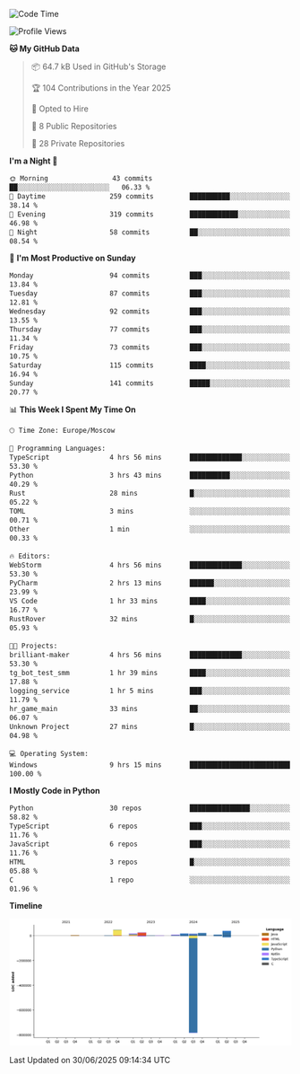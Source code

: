 <!--START_SECTION:waka-->
![Code Time](http://img.shields.io/badge/Code%20Time-706%20hrs%2010%20mins-blue)

![Profile Views](http://img.shields.io/badge/Profile%20Views-3-blue)

**🐱 My GitHub Data** 

> 📦 64.7 kB Used in GitHub's Storage 
 > 
> 🏆 104 Contributions in the Year 2025
 > 
> 💼 Opted to Hire
 > 
> 📜 8 Public Repositories 
 > 
> 🔑 28 Private Repositories 
 > 
**I'm a Night 🦉** 

```text
🌞 Morning                43 commits          ██░░░░░░░░░░░░░░░░░░░░░░░   06.33 % 
🌆 Daytime                259 commits         ██████████░░░░░░░░░░░░░░░   38.14 % 
🌃 Evening                319 commits         ████████████░░░░░░░░░░░░░   46.98 % 
🌙 Night                  58 commits          ██░░░░░░░░░░░░░░░░░░░░░░░   08.54 % 
```
📅 **I'm Most Productive on Sunday** 

```text
Monday                   94 commits          ███░░░░░░░░░░░░░░░░░░░░░░   13.84 % 
Tuesday                  87 commits          ███░░░░░░░░░░░░░░░░░░░░░░   12.81 % 
Wednesday                92 commits          ███░░░░░░░░░░░░░░░░░░░░░░   13.55 % 
Thursday                 77 commits          ███░░░░░░░░░░░░░░░░░░░░░░   11.34 % 
Friday                   73 commits          ███░░░░░░░░░░░░░░░░░░░░░░   10.75 % 
Saturday                 115 commits         ████░░░░░░░░░░░░░░░░░░░░░   16.94 % 
Sunday                   141 commits         █████░░░░░░░░░░░░░░░░░░░░   20.77 % 
```


📊 **This Week I Spent My Time On** 

```text
🕑︎ Time Zone: Europe/Moscow

💬 Programming Languages: 
TypeScript               4 hrs 56 mins       █████████████░░░░░░░░░░░░   53.30 % 
Python                   3 hrs 43 mins       ██████████░░░░░░░░░░░░░░░   40.29 % 
Rust                     28 mins             █░░░░░░░░░░░░░░░░░░░░░░░░   05.22 % 
TOML                     3 mins              ░░░░░░░░░░░░░░░░░░░░░░░░░   00.71 % 
Other                    1 min               ░░░░░░░░░░░░░░░░░░░░░░░░░   00.33 % 

🔥 Editors: 
WebStorm                 4 hrs 56 mins       █████████████░░░░░░░░░░░░   53.30 % 
PyCharm                  2 hrs 13 mins       ██████░░░░░░░░░░░░░░░░░░░   23.99 % 
VS Code                  1 hr 33 mins        ████░░░░░░░░░░░░░░░░░░░░░   16.77 % 
RustRover                32 mins             █░░░░░░░░░░░░░░░░░░░░░░░░   05.93 % 

🐱‍💻 Projects: 
brilliant-maker          4 hrs 56 mins       █████████████░░░░░░░░░░░░   53.30 % 
tg_bot_test_smm          1 hr 39 mins        ████░░░░░░░░░░░░░░░░░░░░░   17.88 % 
logging_service          1 hr 5 mins         ███░░░░░░░░░░░░░░░░░░░░░░   11.79 % 
hr_game_main             33 mins             ██░░░░░░░░░░░░░░░░░░░░░░░   06.07 % 
Unknown Project          27 mins             █░░░░░░░░░░░░░░░░░░░░░░░░   04.98 % 

💻 Operating System: 
Windows                  9 hrs 15 mins       █████████████████████████   100.00 % 
```

**I Mostly Code in Python** 

```text
Python                   30 repos            ███████████████░░░░░░░░░░   58.82 % 
TypeScript               6 repos             ███░░░░░░░░░░░░░░░░░░░░░░   11.76 % 
JavaScript               6 repos             ███░░░░░░░░░░░░░░░░░░░░░░   11.76 % 
HTML                     3 repos             █░░░░░░░░░░░░░░░░░░░░░░░░   05.88 % 
C                        1 repo              ░░░░░░░░░░░░░░░░░░░░░░░░░   01.96 % 
```



**Timeline**

![Lines of Code chart](https://raw.githubusercontent.com/adlemx/adlemx/main/assets/bar_graph.png)


 Last Updated on 30/06/2025 09:14:34 UTC
<!--END_SECTION:waka-->
